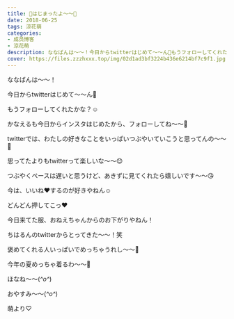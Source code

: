 ```yaml
---
title: 🌷はじまったよ〜〜🐥
date: 2018-06-25
tags: 涼花萌
categories: 
- 成员博客
- 涼花萌
description: ななばんは〜〜！今日からtwitterはじめて〜〜ん🤗もうフォローしてくれたかな？☺️かなえるも今日からインスタはじめたから、フォローしてね〜〜🌷...
cover: https://files.zzzhxxx.top/img/02d1ad3bf3224b436e6214bf7c9f1.jpg 
---
```







ななばんは〜〜！




今日からtwitterはじめて〜〜ん🤗




もうフォローしてくれたかな？☺️






かなえるも今日からインスタはじめたから、フォローしてね〜〜🌷








twitterでは、わたしの好きなことをいっぱいつぶやいていこうと思ってんの〜〜💓





思ってたよりもtwitterって楽しいな〜〜😊





つぶやくペースは遅いと思うけど、あきずに見てくれたら嬉しいです〜〜😘





今は、いいね❤️するのが好きやねん☺️



どんどん押してこっ❤️












今日来てた服、おねえちゃんからのお下がりやねん！




ちはるんのtwitterからとってきた〜〜！笑






褒めてくれる人いっぱいでめっちゃうれし〜〜💓



今年の夏めっちゃ着るわ〜〜🤗









ほなね〜〜(*^o^*)

おやすみ〜〜(*^o^*)





萌より♡


